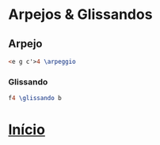 # Arpejos & Glissandos

## Arpejo
```lilypond
<e g c'>4 \arpeggio
```
### Glissando
```lilypond
f4 \glissando b
```

# [Início](../README.md)
